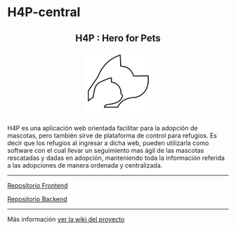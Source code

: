 # H4P-central

<center><h2>H4P : Hero for Pets</h2></center>
<center><img src="./assets/logoH4P.png" width="150"/></center>

H4P es una aplicación web orientada facilitar para la adopción de mascotas, pero también sirve de plataforma de control para refugios. Es decir que los refugios al ingresar a dicha web, pueden utilizarla como software con el cual llevar un seguimiento mas ágil de las mascotas rescatadas y dadas en adopción, manteniendo toda la información referida a las adopciones de manera ordenada y centralizada.

---

[Repositorio Frontend](https://github.com/alejandrorossi/H4P-frontend)

[Repositorio Backend](https://github.com/alejandrorossi/H4P-backend)

---

Más información [ver la wiki del proyecto](https://github.com/alejandrorossi/H4P-central/wiki)




